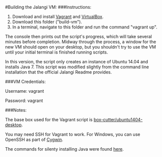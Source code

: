 #Building the Jalangi VM:
###Instructions:
1. Download and install [Vagrant](https://www.vagrantup.com/) and [VirtualBox](https://www.virtualbox.org/).
2. Download this folder ("build-vm").
3. In a terminal, navigate to this folder and run the command "vagrant up".

The console then prints out the script's progress, which will take several minutes before completion. Midway through the process, a window for the new VM should open on your desktop, but you shouldn't try to use the VM until your initial terminal is finished running scripts.

In this version, the script only creates an instance of Ubuntu 14.04 and installs Java 7. This script was modified slightly from the command line installation that the official Jalangi Readme provides.

###VM Credentials:

Username: vagrant

Password: vagrant


###Notes:

The base box used for the Vagrant script is [box-cutter/ubuntu1404-desktop](https://vagrantcloud.com/box-cutter/boxes/ubuntu1404-desktop).

You may need SSH for Vagrant to work. For Windows, you can use OpenSSH as part of [Cygwin](https://www.cygwin.com/).

The commands for silenty installing Java were found [here](http://askubuntu.com/questions/190582/installing-java-automatically-with-silent-option).
